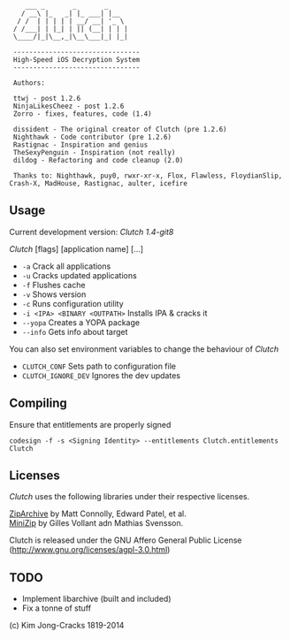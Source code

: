         ___ _       _       _
       / __\ |_   _| |_ ___| |__
      / /  | | | | | __/ __| '_ \
     / /___| | |_| | || (__| | | |
     \____/|_|\__,_|\__\___|_| |_|
 
     --------------------------------
     High-Speed iOS Decryption System
     --------------------------------
 
     Authors:
 
     ttwj - post 1.2.6
     NinjaLikesCheez - post 1.2.6
     Zorro - fixes, features, code (1.4)
 
     dissident - The original creator of Clutch (pre 1.2.6)
     Nighthawk - Code contributor (pre 1.2.6)
     Rastignac - Inspiration and genius
     TheSexyPenguin - Inspiration (not really)
     dildog - Refactoring and code cleanup (2.0)
 
     Thanks to: Nighthawk, puy0, rwxr-xr-x, Flox, Flawless, FloydianSlip, Crash-X, MadHouse, Rastignac, aulter, icefire


Usage
------------
Current development version: *Clutch 1.4-git8*

*Clutch* [flags] [application name] [...]

* `-a`                          Crack all applications<br />
* `-u`                          Cracks updated applications<br />
* `-f`                          Flushes cache<br />
* `-v`                          Shows version<br />
* `-c`                          Runs configuration utility<br />
* `-i <IPA> <BINARY <OUTPATH>`  Installs IPA & cracks it<br />
* `--yopa`                      Creates a YOPA package<br />
* `--info`                      Gets info about target<br />


You can also set environment variables to change the behaviour of *Clutch*
* `CLUTCH_CONF` Sets path to configuration file<br />
* `CLUTCH_IGNORE_DEV` Ignores the dev updates<br />

Compiling
------------
Ensure that entitlements are properly signed

`codesign -f -s <Signing Identity> --entitlements Clutch.entitlements Clutch`

Licenses
------------
*Clutch* uses the following libraries under their respective licenses.

[ZipArchive](https://github.com/mattconnolly/ZipArchive/) by Matt Connolly, Edward Patel, et al.<br />
[MiniZip](http://www.winimage.com/zLibDll/minizip.html) by Gilles Vollant adn Mathias Svensson.

Clutch is released under the GNU Affero General Public License (http://www.gnu.org/licenses/agpl-3.0.html)

TODO
-------------
* Implement libarchive (built and included)
* Fix a tonne of stuff



(c) Kim Jong-Cracks 1819-2014



